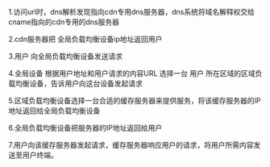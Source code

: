 

1.访问url时，dns解析发现指向cdn专用dns服务器，dns系统将域名解释权交给cname指向的cdn专用的dns服务器

2.cdn服务器把   全局负载均衡设备ip地址返回用户

3.用户 向全局负载均衡设备发送请求

4.全局设备  根据用户地址和用户请求的内容URL   选择一台  用户 所在区域的区域负载均衡设备，告诉用户向这台设备发起请求

5.区域负载均衡设备选择一台合适的缓存服务器来提供服务，将该缓存服务器的IP地址返回给全局负载均衡设备

6.全局负载均衡设备把服务器的IP地址返回给用户

7.用户向该缓存服务器发起请求，缓存服务器响应用户的请求，将用户所需内容发送至用户终端。

